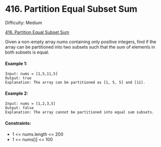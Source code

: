 # 416. Partition Equal Subset Sum

Difficulty: Medium

[416. Partition Equal Subset Sum](https://leetcode.com/problems/partition-equal-subset-sum)

Given a non-empty array nums containing only positive integers, find if the array can be partitioned into two subsets such that the sum of elements in both subsets is equal.

#### Example 1:

```
Input: nums = [1,5,11,5]
Output: true
Explanation: The array can be partitioned as [1, 5, 5] and [11].
```

#### Example 2:

```
Input: nums = [1,2,3,5]
Output: false
Explanation: The array cannot be partitioned into equal sum subsets.
```

#### Constraints:

- 1 <= nums.length <= 200
- 1 <= nums[i] <= 100
